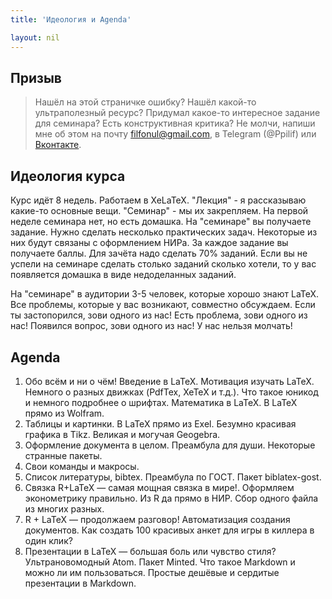 ```yaml
---
title: 'Идеология и Agenda'

layout: nil
---
```


## Призыв 

> Нашёл на этой страничке ошибку? Нашёл какой-то ультраполезный ресурс? Придумал какое-то интересное задание для семинара? Есть конструктивная критика? Не молчи, напиши мне об этом на почту filfonul@gmail.com, в Telegram (@Ppilif) или  [Вконтакте](https://vk.com/ppilif).

## Идеология курса 

Курс идёт 8 недель. Работаем в XeLaTeX. "Лекция" - я рассказываю какие-то основные вещи. "Семинар" - мы их закрепляем. На первой неделе семинара нет, но есть домашка. 
На "семинаре" вы получаете задание. Нужно сделать несколько практических задач. Некоторые из них будут связаны с оформлением НИРа. За каждое задание вы получаете баллы. Для зачёта надо сделать 70% заданий. Если вы не успели на семинаре сделать столько заданий сколько хотели, то у вас появляется домашка в виде недоделанных заданий. 

На "семинаре" в аудитории 3-5 человек, которые хорошо знают LaTeX. Все проблемы, которые у вас возникают, совместно обсуждаем. Если ты застопорился, зови одного из нас! Есть проблема, зови одного из нас! Появился вопрос, зови одного из нас! У нас нельзя молчать! 

## Agenda

1. Обо всём и ни о чём!  Введение в LaTeX.  Мотивация изучать LaTeX. Немного о разных движках (PdfTex, XeTeX и т.д.). Что такое юникод и немного подробнее о шрифтах. Математика в LaTeX. В LaTeX прямо из Wolfram.
2. Таблицы и картинки. В LaTeX прямо из Exel. Безумно красивая графика в Tikz. Великая и могучая Geogebra.
3. Оформление документа в целом. Преамбула для души. Некоторые странные пакеты. 
4. Свои команды и макросы. 
5. Список литературы, bibtex. Преамбула по ГОСТ. Пакет biblatex-gost.  
6. Связка R+LaTeX — самая мощная связка в мире!. Оформляем эконометрику правильно. Из R да прямо в НИР. Сбор одного файла из многих разных. 
7. R + LaTeX — продолжаем разговор! Автоматизация создания документов. Как создать 100 красивых анкет для игры в киллера в один клик?
8. Презентации в LaTeX — большая боль или чувство стиля? Ультрановомодный Atom. Пакет Minted. Что такое Markdown и можно ли им пользоваться. Простые дешёвые и сердитые презентации в Markdown. 

